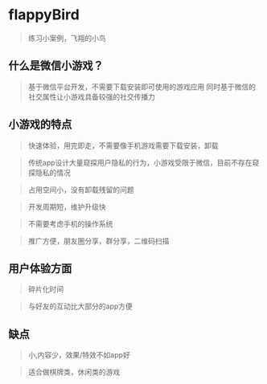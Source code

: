 # flappyBird
>   练习小案例，飞翔的小鸟

##  什么是微信小游戏？
>   基于微信平台开发，不需要下载安装即可使用的游戏应用
>   同时基于微信的社交属性让小游戏具备较强的社交传播力

## 小游戏的特点
>   快速体验，用完即走，不需要像手机游戏需要下载安装，卸载

>   传统app设计大量窥探用户隐私的行为，小游戏受限于微信，目前不存在窥探隐私的情况

>   占用空间小，没有卸载残留的问题

>   开发周期短，维护升级快

>   不需要考虑手机的操作系统

>   推广方便，朋友圈分享，群分享，二维码扫描

##  用户体验方面
>   碎片化时间

> 与好友的互动比大部分的app方便

##  缺点
>   小,内容少，效果/特效不如app好

>   适合做棋牌类，休闲类的游戏

